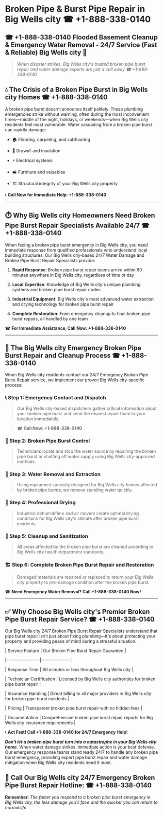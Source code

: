 # Broken Pipe & Burst Pipe Repair in Big Wells city ☎ +1-888-338-0140  
## ☎ +1-888-338-0140 Flooded Basement Cleanup & Emergency Water Removal - 24/7 Service (Fast & Reliable) Big Wells city 🚨  

> *When disaster strikes, Big Wells city's trusted broken pipe burst repair and water damage experts are just a call away ☎ +1-888-338-0140*  

## 💧 The Crisis of a Broken Pipe Burst in Big Wells city Homes ☎ +1-888-338-0140  

A broken pipe burst doesn't announce itself politely. These plumbing emergencies strike without warning, often during the most inconvenient times—middle of the night, holidays, or weekends—when Big Wells city residents feel most vulnerable. Water cascading from a broken pipe burst can rapidly damage:  

* 🏠 Flooring, carpeting, and subflooring  
* 🧱 Drywall and insulation  
* ⚡ Electrical systems  
* 🛋️ Furniture and valuables  
* 🏗️ Structural integrity of your Big Wells city property  

📞 **Call Now for Immediate Help: +1-888-338-0140**  

---  

## ⏱️ Why Big Wells city Homeowners Need Broken Pipe Burst Repair Specialists Available 24/7 ☎ +1-888-338-0140  

When facing a broken pipe burst emergency in Big Wells city, you need immediate response from qualified professionals who understand local building structures. Our Big Wells city-based 24/7 Water Damage and Broken Pipe Burst Repair Specialists provide:  

1. **Rapid Response**: Broken pipe burst repair teams arrive within 60 minutes anywhere in Big Wells city, regardless of time or day  
2. **Local Expertise**: Knowledge of Big Wells city's unique plumbing systems and broken pipe burst repair codes  
3. **Industrial Equipment**: Big Wells city's most advanced water extraction and drying technology for broken pipe burst repair  
4. **Complete Restoration**: From emergency cleanup to final broken pipe burst repairs, all handled by one team  

☎ **For Immediate Assistance, Call Now: +1-888-338-0140**  

---  

## 🔧 The Big Wells city Emergency Broken Pipe Burst Repair and Cleanup Process ☎ +1-888-338-0140  

When Big Wells city residents contact our 24/7 Emergency Broken Pipe Burst Repair service, we implement our proven Big Wells city-specific process:  

### 📞 Step 1: Emergency Contact and Dispatch  
> Our Big Wells city-based dispatchers gather critical information about your broken pipe burst and send the nearest repair team to your location immediately.  
> ☎ **Call Now: +1-888-338-0140**  

### 🚿 Step 2: Broken Pipe Burst Control  
> Technicians locate and stop the water source by repairing the broken pipe burst or shutting off water supply using Big Wells city-approved methods.  

### 🌊 Step 3: Water Removal and Extraction  
> Using equipment specially designed for Big Wells city homes affected by broken pipe bursts, we remove standing water quickly.  

### 💨 Step 4: Professional Drying  
> Industrial dehumidifiers and air movers create optimal drying conditions for Big Wells city's climate after broken pipe burst incidents.  

### 🧼 Step 5: Cleanup and Sanitization  
> All areas affected by the broken pipe burst are cleaned according to Big Wells city health department standards.  

### 🏗️ Step 6: Complete Broken Pipe Burst Repair and Restoration  
> Damaged materials are repaired or replaced to return your Big Wells city property to pre-damage condition after the broken pipe burst.  

☎ **Need Emergency Water Removal? Call +1-888-338-0140 Now!**  

---  

## ✅ Why Choose Big Wells city's Premier Broken Pipe Burst Repair Service? ☎ +1-888-338-0140  

Our Big Wells city 24/7 Broken Pipe Burst Repair Specialists understand that pipe burst repair isn't just about fixing plumbing—it's about protecting your property and providing peace of mind during a stressful situation.  

| Service Feature | Our Broken Pipe Burst Repair Guarantee |  
|-----------------|---------------|  
| Response Time | 60 minutes or less throughout Big Wells city |  
| Technician Certification | Licensed by Big Wells city authorities for broken pipe burst repair |  
| Insurance Handling | Direct billing to all major providers in Big Wells city for broken pipe burst incidents |  
| Pricing | Transparent broken pipe burst repair with no hidden fees |  
| Documentation | Comprehensive broken pipe burst repair reports for Big Wells city insurance requirements |  

📞 **Act Fast! Call +1-888-338-0140 for 24/7 Emergency Help!**  

***Don't let a broken pipe burst turn into a catastrophe in your Big Wells city home.*** When water damage strikes, immediate action is your best defense. Our emergency response teams stand ready 24/7 to handle any broken pipe burst emergency, providing expert pipe burst repair and water damage mitigation when Big Wells city residents need it most.  

## 📱 Call Our Big Wells city 24/7 Emergency Broken Pipe Burst Repair Hotline: ☎ +1-888-338-0140  

**Remember**: *The faster you respond to a broken pipe burst emergency in Big Wells city, the less damage you'll face and the quicker you can return to normal life.*